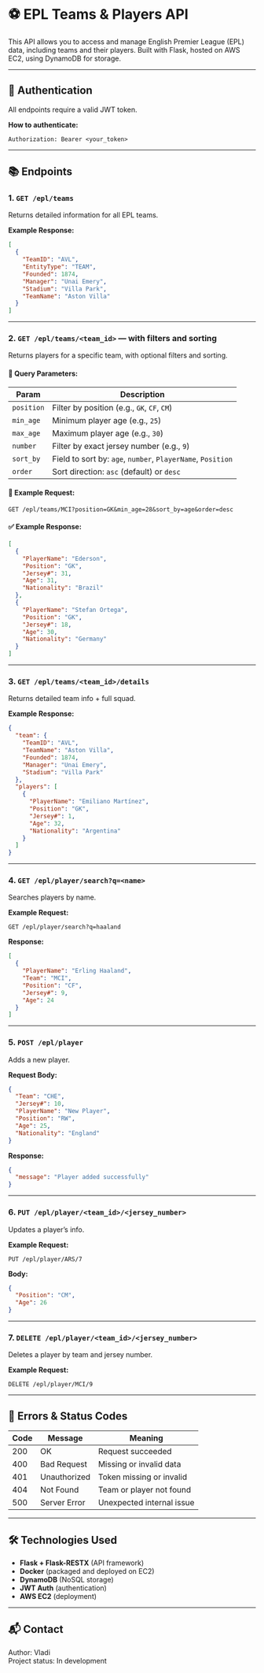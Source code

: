 # ⚽ EPL Teams & Players API

This API allows you to access and manage English Premier League (EPL) data, including teams and their players. Built with Flask, hosted on AWS EC2, using DynamoDB for storage.

---

## 🔐 Authentication

All endpoints require a valid JWT token.

**How to authenticate:**

```http
Authorization: Bearer <your_token>
```

---

## 📚 Endpoints

### 1. `GET /epl/teams`
Returns detailed information for all EPL teams.

**Example Response:**
```json
[
  {
    "TeamID": "AVL",
    "EntityType": "TEAM",
    "Founded": 1874,
    "Manager": "Unai Emery",
    "Stadium": "Villa Park",
    "TeamName": "Aston Villa"
  }
]
```

---

### 2. `GET /epl/teams/<team_id>` — with filters and sorting
Returns players for a specific team, with optional filters and sorting.

#### 🔎 Query Parameters:

| Param     | Description |
|-----------|-------------|
| `position` | Filter by position (e.g., `GK`, `CF`, `CM`) |
| `min_age`  | Minimum player age (e.g., `25`) |
| `max_age`  | Maximum player age (e.g., `30`) |
| `number`   | Filter by exact jersey number (e.g., `9`) |
| `sort_by`  | Field to sort by: `age`, `number`, `PlayerName`, `Position` |
| `order`    | Sort direction: `asc` (default) or `desc` |

#### 🧪 Example Request:
```
GET /epl/teams/MCI?position=GK&min_age=28&sort_by=age&order=desc
```

#### ✅ Example Response:
```json
[
  {
    "PlayerName": "Ederson",
    "Position": "GK",
    "Jersey#": 31,
    "Age": 31,
    "Nationality": "Brazil"
  },
  {
    "PlayerName": "Stefan Ortega",
    "Position": "GK",
    "Jersey#": 18,
    "Age": 30,
    "Nationality": "Germany"
  }
]
```

---

### 3. `GET /epl/teams/<team_id>/details`
Returns detailed team info + full squad.

**Example Response:**
```json
{
  "team": {
    "TeamID": "AVL",
    "TeamName": "Aston Villa",
    "Founded": 1874,
    "Manager": "Unai Emery",
    "Stadium": "Villa Park"
  },
  "players": [
    {
      "PlayerName": "Emiliano Martínez",
      "Position": "GK",
      "Jersey#": 1,
      "Age": 32,
      "Nationality": "Argentina"
    }
  ]
}
```

---

### 4. `GET /epl/player/search?q=<name>`
Searches players by name.

**Example Request:**
```
GET /epl/player/search?q=haaland
```

**Response:**
```json
[
  {
    "PlayerName": "Erling Haaland",
    "Team": "MCI",
    "Position": "CF",
    "Jersey#": 9,
    "Age": 24
  }
]
```

---

### 5. `POST /epl/player`
Adds a new player.

**Request Body:**
```json
{
  "Team": "CHE",
  "Jersey#": 10,
  "PlayerName": "New Player",
  "Position": "RW",
  "Age": 25,
  "Nationality": "England"
}
```

**Response:**
```json
{
  "message": "Player added successfully"
}
```

---

### 6. `PUT /epl/player/<team_id>/<jersey_number>`
Updates a player’s info.

**Example Request:**
```
PUT /epl/player/ARS/7
```

**Body:**
```json
{
  "Position": "CM",
  "Age": 26
}
```

---

### 7. `DELETE /epl/player/<team_id>/<jersey_number>`
Deletes a player by team and jersey number.

**Example Request:**
```
DELETE /epl/player/MCI/9
```

---

## 🚨 Errors & Status Codes

| Code | Message        | Meaning                       |
|------|----------------|-------------------------------|
| 200  | OK             | Request succeeded             |
| 400  | Bad Request    | Missing or invalid data       |
| 401  | Unauthorized   | Token missing or invalid      |
| 404  | Not Found      | Team or player not found      |
| 500  | Server Error   | Unexpected internal issue     |

---

## 🛠 Technologies Used

- **Flask + Flask-RESTX** (API framework)
- **Docker** (packaged and deployed on EC2)
- **DynamoDB** (NoSQL storage)
- **JWT Auth** (authentication)
- **AWS EC2** (deployment)

---

## 📬 Contact

Author: Vladi  
Project status: In development
